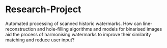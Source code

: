 # Research-Project
Automated processing of scanned historic watermarks. How can line-reconstruction and hole-filling algorithms and models for binarised images aid the process of harmonising watermarks to improve their similarity matching and reduce user input?
